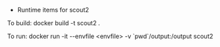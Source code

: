 * Runtime items for scout2

To build:
docker build -t scout2 .

To run:
docker run -it --envfile \<envfile\> -v \`pwd\`/output:/output scout2


